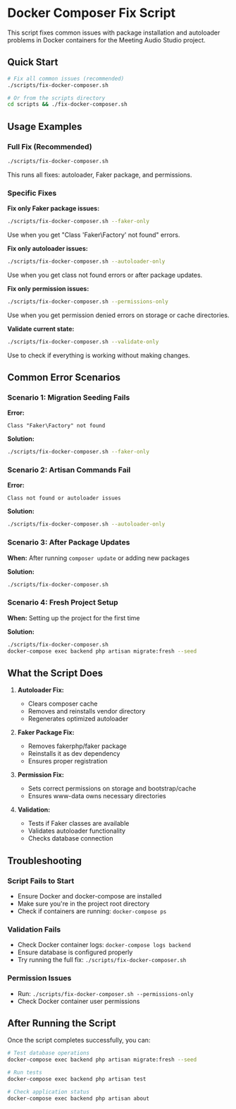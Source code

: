 # Docker Composer Fix Script

This script fixes common issues with package installation and autoloader problems in Docker containers for the Meeting Audio Studio project.

## Quick Start

```bash
# Fix all common issues (recommended)
./scripts/fix-docker-composer.sh

# Or from the scripts directory
cd scripts && ./fix-docker-composer.sh
```

## Usage Examples

### Full Fix (Recommended)
```bash
./scripts/fix-docker-composer.sh
```
This runs all fixes: autoloader, Faker package, and permissions.

### Specific Fixes

**Fix only Faker package issues:**
```bash
./scripts/fix-docker-composer.sh --faker-only
```
Use when you get "Class 'Faker\Factory' not found" errors.

**Fix only autoloader issues:**
```bash
./scripts/fix-docker-composer.sh --autoloader-only
```
Use when you get class not found errors or after package updates.

**Fix only permission issues:**
```bash
./scripts/fix-docker-composer.sh --permissions-only
```
Use when you get permission denied errors on storage or cache directories.

**Validate current state:**
```bash
./scripts/fix-docker-composer.sh --validate-only
```
Use to check if everything is working without making changes.

## Common Error Scenarios

### Scenario 1: Migration Seeding Fails
**Error:**
```
Class "Faker\Factory" not found
```

**Solution:**
```bash
./scripts/fix-docker-composer.sh --faker-only
```

### Scenario 2: Artisan Commands Fail
**Error:**
```
Class not found or autoloader issues
```

**Solution:**
```bash
./scripts/fix-docker-composer.sh --autoloader-only
```

### Scenario 3: After Package Updates
**When:** After running `composer update` or adding new packages

**Solution:**
```bash
./scripts/fix-docker-composer.sh
```

### Scenario 4: Fresh Project Setup
**When:** Setting up the project for the first time

**Solution:**
```bash
./scripts/fix-docker-composer.sh
docker-compose exec backend php artisan migrate:fresh --seed
```

## What the Script Does

1. **Autoloader Fix:**
   - Clears composer cache
   - Removes and reinstalls vendor directory
   - Regenerates optimized autoloader

2. **Faker Package Fix:**
   - Removes fakerphp/faker package
   - Reinstalls it as dev dependency
   - Ensures proper registration

3. **Permission Fix:**
   - Sets correct permissions on storage and bootstrap/cache
   - Ensures www-data owns necessary directories

4. **Validation:**
   - Tests if Faker classes are available
   - Validates autoloader functionality
   - Checks database connection

## Troubleshooting

### Script Fails to Start
- Ensure Docker and docker-compose are installed
- Make sure you're in the project root directory
- Check if containers are running: `docker-compose ps`

### Validation Fails
- Check Docker container logs: `docker-compose logs backend`
- Ensure database is configured properly
- Try running the full fix: `./scripts/fix-docker-composer.sh`

### Permission Issues
- Run: `./scripts/fix-docker-composer.sh --permissions-only`
- Check Docker container user permissions

## After Running the Script

Once the script completes successfully, you can:

```bash
# Test database operations
docker-compose exec backend php artisan migrate:fresh --seed

# Run tests
docker-compose exec backend php artisan test

# Check application status
docker-compose exec backend php artisan about
```
